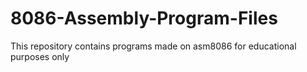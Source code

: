 # 8086-Assembly-Program-Files
This repository contains programs made on asm8086 for educational purposes only 
